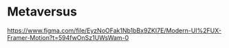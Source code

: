 # Metaversus
https://www.figma.com/file/EyzNoOFak1Nb1bBx9ZKI7E/Modern-UI%2FUX-Framer-Motion?t=594fwOnSz1UWsWam-0
